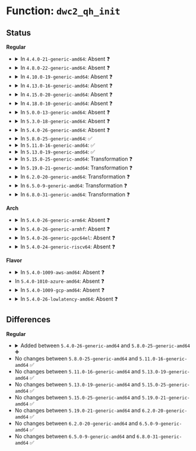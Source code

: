 # Function: <code>dwc2_qh_init</code>

## Status
<b>Regular</b>
<ul>
<li>
<details>
<summary>In <code>4.4.0-21-generic-amd64</code>: Absent ❓</summary>

```json
{
  "name": "dwc2_qh_init",
  "collision_type": "Unique Static",
  "inline_type": "Full",
  "funcs": [
    {
      "addr": 18446744071585322437,
      "name": "dwc2_qh_init",
      "external": false,
      "loc": "drivers/usb/dwc2/hcd_queue.c:65",
      "file": "drivers/usb/dwc2/hcd_queue.c",
      "inline": "not declared, inlined",
      "caller_inline": [
        "drivers/usb/dwc2/hcd_queue.c:dwc2_hcd_qh_create"
      ],
      "caller_func": []
    }
  ],
  "symbols": []
}
```
</details>
</li>
<li>
<details>
<summary>In <code>4.8.0-22-generic-amd64</code>: Absent ❓</summary>

```json
{
  "name": "dwc2_qh_init",
  "collision_type": "Unique Static",
  "inline_type": "Full",
  "funcs": [
    {
      "addr": 18446744071585716833,
      "name": "dwc2_qh_init",
      "external": false,
      "loc": "drivers/usb/dwc2/hcd_queue.c:1451",
      "file": "drivers/usb/dwc2/hcd_queue.c",
      "inline": "not declared, inlined",
      "caller_inline": [
        "drivers/usb/dwc2/hcd_queue.c:dwc2_hcd_qh_create"
      ],
      "caller_func": []
    }
  ],
  "symbols": []
}
```
</details>
</li>
<li>
<details>
<summary>In <code>4.10.0-19-generic-amd64</code>: Absent ❓</summary>

```json
{
  "name": "dwc2_qh_init",
  "collision_type": "Unique Static",
  "inline_type": "Full",
  "funcs": [
    {
      "addr": 18446744071585905457,
      "name": "dwc2_qh_init",
      "external": false,
      "loc": "drivers/usb/dwc2/hcd_queue.c:1454",
      "file": "drivers/usb/dwc2/hcd_queue.c",
      "inline": "not declared, inlined",
      "caller_inline": [
        "drivers/usb/dwc2/hcd_queue.c:dwc2_hcd_qh_create"
      ],
      "caller_func": []
    }
  ],
  "symbols": []
}
```
</details>
</li>
<li>
<details>
<summary>In <code>4.13.0-16-generic-amd64</code>: Absent ❓</summary>

```json
{
  "name": "dwc2_qh_init",
  "collision_type": "Unique Static",
  "inline_type": "Full",
  "funcs": [
    {
      "addr": 18446744071585987728,
      "name": "dwc2_qh_init",
      "external": false,
      "loc": "drivers/usb/dwc2/hcd_queue.c:1451",
      "file": "drivers/usb/dwc2/hcd_queue.c",
      "inline": "not declared, inlined",
      "caller_inline": [
        "drivers/usb/dwc2/hcd_queue.c:dwc2_hcd_qh_create"
      ],
      "caller_func": []
    }
  ],
  "symbols": []
}
```
</details>
</li>
<li>
<details>
<summary>In <code>4.15.0-20-generic-amd64</code>: Absent ❓</summary>

```json
{
  "name": "dwc2_qh_init",
  "collision_type": "Unique Static",
  "inline_type": "Full",
  "funcs": [
    {
      "addr": 18446744071586431696,
      "name": "dwc2_qh_init",
      "external": false,
      "loc": "drivers/usb/dwc2/hcd_queue.c:1452",
      "file": "drivers/usb/dwc2/hcd_queue.c",
      "inline": "not declared, inlined",
      "caller_inline": [
        "drivers/usb/dwc2/hcd_queue.c:dwc2_hcd_qh_create"
      ],
      "caller_func": []
    }
  ],
  "symbols": []
}
```
</details>
</li>
<li>
<details>
<summary>In <code>4.18.0-10-generic-amd64</code>: Absent ❓</summary>

```json
{
  "name": "dwc2_qh_init",
  "collision_type": "Unique Static",
  "inline_type": "Full",
  "funcs": [
    {
      "addr": 18446744071586696032,
      "name": "dwc2_qh_init",
      "external": false,
      "loc": "drivers/usb/dwc2/hcd_queue.c:1505",
      "file": "drivers/usb/dwc2/hcd_queue.c",
      "inline": "not declared, inlined",
      "caller_inline": [
        "drivers/usb/dwc2/hcd_queue.c:dwc2_hcd_qh_create"
      ],
      "caller_func": []
    }
  ],
  "symbols": []
}
```
</details>
</li>
<li>
<details>
<summary>In <code>5.0.0-13-generic-amd64</code>: Absent ❓</summary>

```json
{
  "name": "dwc2_qh_init",
  "collision_type": "Unique Static",
  "inline_type": "Full",
  "funcs": [
    {
      "addr": 18446744071586853082,
      "name": "dwc2_qh_init",
      "external": false,
      "loc": "drivers/usb/dwc2/hcd_queue.c:1508",
      "file": "drivers/usb/dwc2/hcd_queue.c",
      "inline": "not declared, inlined",
      "caller_inline": [
        "drivers/usb/dwc2/hcd_queue.c:dwc2_hcd_qh_create"
      ],
      "caller_func": []
    }
  ],
  "symbols": []
}
```
</details>
</li>
<li>
<details>
<summary>In <code>5.3.0-18-generic-amd64</code>: Absent ❓</summary>

```json
{
  "name": "dwc2_qh_init",
  "collision_type": "Unique Static",
  "inline_type": "Full",
  "funcs": [
    {
      "addr": 18446744071587113169,
      "name": "dwc2_qh_init",
      "external": false,
      "loc": "drivers/usb/dwc2/hcd_queue.c:1508",
      "file": "drivers/usb/dwc2/hcd_queue.c",
      "inline": "not declared, inlined",
      "caller_inline": [
        "drivers/usb/dwc2/hcd_queue.c:dwc2_hcd_qh_create"
      ],
      "caller_func": []
    }
  ],
  "symbols": []
}
```
</details>
</li>
<li>
<details>
<summary>In <code>5.4.0-26-generic-amd64</code>: Absent ❓</summary>

```json
{
  "name": "dwc2_qh_init",
  "collision_type": "Unique Static",
  "inline_type": "Full",
  "funcs": [
    {
      "addr": 18446744071587313601,
      "name": "dwc2_qh_init",
      "external": false,
      "loc": "drivers/usb/dwc2/hcd_queue.c:1508",
      "file": "drivers/usb/dwc2/hcd_queue.c",
      "inline": "not declared, inlined",
      "caller_inline": [
        "drivers/usb/dwc2/hcd_queue.c:dwc2_hcd_qh_create"
      ],
      "caller_func": []
    }
  ],
  "symbols": []
}
```
</details>
</li>
<li>
<details>
<summary>In <code>5.8.0-25-generic-amd64</code>: ✅</summary>

```c
void dwc2_qh_init(struct dwc2_hsotg * hsotg, struct dwc2_qh * qh, struct dwc2_hcd_urb * urb, gfp_t mem_flags)
```

```json
{
  "name": "dwc2_qh_init",
  "collision_type": "Unique Static",
  "inline_type": "No",
  "funcs": [
    {
      "addr": 18446744071588166112,
      "name": "dwc2_qh_init",
      "external": false,
      "loc": "drivers/usb/dwc2/hcd_queue.c:1508",
      "file": "drivers/usb/dwc2/hcd_queue.c",
      "inline": "seen, unknown",
      "caller_inline": [],
      "caller_func": [
        "drivers/usb/dwc2/hcd_queue.c:dwc2_hcd_qh_create"
      ]
    }
  ],
  "symbols": [
    {
      "addr": 18446744071588166112,
      "name": "dwc2_qh_init",
      "section": ".text",
      "bind": "STB_LOCAL",
      "size": 923
    }
  ]
}
```
</details>
</li>
<li>
<details>
<summary>In <code>5.11.0-16-generic-amd64</code>: ✅</summary>

```c
void dwc2_qh_init(struct dwc2_hsotg * hsotg, struct dwc2_qh * qh, struct dwc2_hcd_urb * urb, gfp_t mem_flags)
```

```json
{
  "name": "dwc2_qh_init",
  "collision_type": "Unique Static",
  "inline_type": "No",
  "funcs": [
    {
      "addr": 18446744071588204224,
      "name": "dwc2_qh_init",
      "external": false,
      "loc": "drivers/usb/dwc2/hcd_queue.c:1508",
      "file": "drivers/usb/dwc2/hcd_queue.c",
      "inline": "seen, unknown",
      "caller_inline": [],
      "caller_func": [
        "drivers/usb/dwc2/hcd_queue.c:dwc2_hcd_qh_create"
      ]
    }
  ],
  "symbols": [
    {
      "addr": 18446744071588204224,
      "name": "dwc2_qh_init",
      "section": ".text",
      "bind": "STB_LOCAL",
      "size": 923
    }
  ]
}
```
</details>
</li>
<li>
<details>
<summary>In <code>5.13.0-19-generic-amd64</code>: ✅</summary>

```c
void dwc2_qh_init(struct dwc2_hsotg * hsotg, struct dwc2_qh * qh, struct dwc2_hcd_urb * urb, gfp_t mem_flags)
```

```json
{
  "name": "dwc2_qh_init",
  "collision_type": "Unique Static",
  "inline_type": "No",
  "funcs": [
    {
      "addr": 18446744071588087488,
      "name": "dwc2_qh_init",
      "external": false,
      "loc": "drivers/usb/dwc2/hcd_queue.c:1508",
      "file": "drivers/usb/dwc2/hcd_queue.c",
      "inline": "seen, unknown",
      "caller_inline": [],
      "caller_func": [
        "drivers/usb/dwc2/hcd_queue.c:dwc2_hcd_qh_create"
      ]
    }
  ],
  "symbols": [
    {
      "addr": 18446744071588087488,
      "name": "dwc2_qh_init",
      "section": ".text",
      "bind": "STB_LOCAL",
      "size": 870
    }
  ]
}
```
</details>
</li>
<li>
<details>
<summary>In <code>5.15.0-25-generic-amd64</code>: Transformation ❓</summary>

```c
void dwc2_qh_init(struct dwc2_hsotg * hsotg, struct dwc2_qh * qh, struct dwc2_hcd_urb * urb, gfp_t mem_flags)
```

```json
{
  "name": "dwc2_qh_init",
  "collision_type": "Unique Static",
  "inline_type": "No",
  "funcs": [
    {
      "addr": 0,
      "name": "dwc2_qh_init",
      "external": false,
      "loc": "drivers/usb/dwc2/hcd_queue.c:1508",
      "file": "drivers/usb/dwc2/hcd_queue.c",
      "inline": "seen, unknown",
      "caller_inline": [],
      "caller_func": [
        "drivers/usb/dwc2/hcd_queue.c:dwc2_hcd_qh_create"
      ]
    }
  ],
  "symbols": [
    {
      "addr": 18446744071588724000,
      "name": "dwc2_qh_init",
      "section": ".text",
      "bind": "STB_LOCAL",
      "size": 887
    },
    {
      "addr": 18446744071592599751,
      "name": "dwc2_qh_init.cold",
      "section": ".text",
      "bind": "STB_LOCAL",
      "size": 43
    }
  ]
}
```
</details>
</li>
<li>
<details>
<summary>In <code>5.19.0-21-generic-amd64</code>: Transformation ❓</summary>

```c
void dwc2_qh_init(struct dwc2_hsotg * hsotg, struct dwc2_qh * qh, struct dwc2_hcd_urb * urb, gfp_t mem_flags)
```

```json
{
  "name": "dwc2_qh_init",
  "collision_type": "Unique Static",
  "inline_type": "No",
  "funcs": [
    {
      "addr": 0,
      "name": "dwc2_qh_init",
      "external": false,
      "loc": "drivers/usb/dwc2/hcd_queue.c:1508",
      "file": "drivers/usb/dwc2/hcd_queue.c",
      "inline": "seen, unknown",
      "caller_inline": [],
      "caller_func": [
        "drivers/usb/dwc2/hcd_queue.c:dwc2_hcd_qh_create"
      ]
    }
  ],
  "symbols": [
    {
      "addr": 18446744071590142384,
      "name": "dwc2_qh_init",
      "section": ".text",
      "bind": "STB_LOCAL",
      "size": 932
    },
    {
      "addr": 18446744071594482434,
      "name": "dwc2_qh_init.cold",
      "section": ".text",
      "bind": "STB_LOCAL",
      "size": 35
    }
  ]
}
```
</details>
</li>
<li>
<details>
<summary>In <code>6.2.0-20-generic-amd64</code>: Transformation ❓</summary>

```c
void dwc2_qh_init(struct dwc2_hsotg * hsotg, struct dwc2_qh * qh, struct dwc2_hcd_urb * urb, gfp_t mem_flags)
```

```json
{
  "name": "dwc2_qh_init",
  "collision_type": "Unique Static",
  "inline_type": "No",
  "funcs": [
    {
      "addr": 0,
      "name": "dwc2_qh_init",
      "external": false,
      "loc": "drivers/usb/dwc2/hcd_queue.c:1478",
      "file": "drivers/usb/dwc2/hcd_queue.c",
      "inline": "seen, unknown",
      "caller_inline": [],
      "caller_func": [
        "drivers/usb/dwc2/hcd_queue.c:dwc2_hcd_qh_create"
      ]
    }
  ],
  "symbols": [
    {
      "addr": 18446744071591756528,
      "name": "dwc2_qh_init",
      "section": ".text",
      "bind": "STB_LOCAL",
      "size": 932
    },
    {
      "addr": 18446744071596297412,
      "name": "dwc2_qh_init.cold",
      "section": ".text",
      "bind": "STB_LOCAL",
      "size": 35
    }
  ]
}
```
</details>
</li>
<li>
<details>
<summary>In <code>6.5.0-9-generic-amd64</code>: Transformation ❓</summary>

```c
void dwc2_qh_init(struct dwc2_hsotg * hsotg, struct dwc2_qh * qh, struct dwc2_hcd_urb * urb, gfp_t mem_flags)
```

```json
{
  "name": "dwc2_qh_init",
  "collision_type": "Unique Static",
  "inline_type": "No",
  "funcs": [
    {
      "addr": 0,
      "name": "dwc2_qh_init",
      "external": false,
      "loc": "drivers/usb/dwc2/hcd_queue.c:1478",
      "file": "drivers/usb/dwc2/hcd_queue.c",
      "inline": "seen, unknown",
      "caller_inline": [],
      "caller_func": [
        "drivers/usb/dwc2/hcd_queue.c:dwc2_hcd_qh_create"
      ]
    }
  ],
  "symbols": [
    {
      "addr": 18446744071592179872,
      "name": "dwc2_qh_init",
      "section": ".text",
      "bind": "STB_LOCAL",
      "size": 896
    },
    {
      "addr": 18446744071596827136,
      "name": "dwc2_qh_init.cold",
      "section": ".text",
      "bind": "STB_LOCAL",
      "size": 27
    }
  ]
}
```
</details>
</li>
<li>
<details>
<summary>In <code>6.8.0-31-generic-amd64</code>: Transformation ❓</summary>

```c
void dwc2_qh_init(struct dwc2_hsotg * hsotg, struct dwc2_qh * qh, struct dwc2_hcd_urb * urb, gfp_t mem_flags)
```

```json
{
  "name": "dwc2_qh_init",
  "collision_type": "Unique Static",
  "inline_type": "No",
  "funcs": [
    {
      "addr": 0,
      "name": "dwc2_qh_init",
      "external": false,
      "loc": "drivers/usb/dwc2/hcd_queue.c:1478",
      "file": "drivers/usb/dwc2/hcd_queue.c",
      "inline": "seen, unknown",
      "caller_inline": [],
      "caller_func": [
        "drivers/usb/dwc2/hcd_queue.c:dwc2_hcd_qh_create"
      ]
    }
  ],
  "symbols": [
    {
      "addr": 18446744071592920560,
      "name": "dwc2_qh_init",
      "section": ".text",
      "bind": "STB_LOCAL",
      "size": 896
    },
    {
      "addr": 18446744071597750793,
      "name": "dwc2_qh_init.cold",
      "section": ".text",
      "bind": "STB_LOCAL",
      "size": 27
    }
  ]
}
```
</details>
</li>
</ul>
<b>Arch</b>
<ul>
<li>
<details>
<summary>In <code>5.4.0-26-generic-arm64</code>: Absent ❓</summary>

```json
{
  "name": "dwc2_qh_init",
  "collision_type": "Unique Static",
  "inline_type": "Full",
  "funcs": [
    {
      "addr": 18446603336500431472,
      "name": "dwc2_qh_init",
      "external": false,
      "loc": "drivers/usb/dwc2/hcd_queue.c:1508",
      "file": "drivers/usb/dwc2/hcd_queue.c",
      "inline": "not declared, inlined",
      "caller_inline": [
        "drivers/usb/dwc2/hcd_queue.c:dwc2_hcd_qh_create"
      ],
      "caller_func": []
    }
  ],
  "symbols": []
}
```
</details>
</li>
<li>
<details>
<summary>In <code>5.4.0-26-generic-armhf</code>: Absent ❓</summary>

```json
{
  "name": "dwc2_qh_init",
  "collision_type": "Unique Static",
  "inline_type": "Full",
  "funcs": [
    {
      "addr": 3232885816,
      "name": "dwc2_qh_init",
      "external": false,
      "loc": "drivers/usb/dwc2/hcd_queue.c:1508",
      "file": "drivers/usb/dwc2/hcd_queue.c",
      "inline": "not declared, inlined",
      "caller_inline": [
        "drivers/usb/dwc2/hcd_queue.c:dwc2_hcd_qh_create"
      ],
      "caller_func": []
    }
  ],
  "symbols": []
}
```
</details>
</li>
<li>
<details>
<summary>In <code>5.4.0-26-generic-ppc64el</code>: Absent ❓</summary>

```json
{
  "name": "dwc2_qh_init",
  "collision_type": "Unique Static",
  "inline_type": "Full",
  "funcs": [
    {
      "addr": 13835058055293779064,
      "name": "dwc2_qh_init",
      "external": false,
      "loc": "drivers/usb/dwc2/hcd_queue.c:1508",
      "file": "drivers/usb/dwc2/hcd_queue.c",
      "inline": "not declared, inlined",
      "caller_inline": [
        "drivers/usb/dwc2/hcd_queue.c:dwc2_hcd_qh_create"
      ],
      "caller_func": []
    }
  ],
  "symbols": []
}
```
</details>
</li>
<li>
<details>
<summary>In <code>5.4.0-24-generic-riscv64</code>: Absent ❓</summary>

```json
{
  "name": "dwc2_qh_init",
  "collision_type": "Unique Static",
  "inline_type": "Full",
  "funcs": [
    {
      "addr": 18446743936277321080,
      "name": "dwc2_qh_init",
      "external": false,
      "loc": "drivers/usb/dwc2/hcd_queue.c:1508",
      "file": "drivers/usb/dwc2/hcd_queue.c",
      "inline": "not declared, inlined",
      "caller_inline": [
        "drivers/usb/dwc2/hcd_queue.c:dwc2_hcd_qh_create"
      ],
      "caller_func": []
    }
  ],
  "symbols": []
}
```
</details>
</li>
</ul>
<b>Flavor</b>
<ul>
<li>
<details>
<summary>In <code>5.4.0-1009-aws-amd64</code>: Absent ❓</summary>

```json
{
  "name": "dwc2_qh_init",
  "collision_type": "Unique Static",
  "inline_type": "Full",
  "funcs": [
    {
      "addr": 18446744071587019681,
      "name": "dwc2_qh_init",
      "external": false,
      "loc": "drivers/usb/dwc2/hcd_queue.c:1508",
      "file": "drivers/usb/dwc2/hcd_queue.c",
      "inline": "not declared, inlined",
      "caller_inline": [
        "drivers/usb/dwc2/hcd_queue.c:dwc2_hcd_qh_create"
      ],
      "caller_func": []
    }
  ],
  "symbols": []
}
```
</details>
</li>
<li>
In <code>5.4.0-1010-azure-amd64</code>: Absent ❓
</li>
<li>
<details>
<summary>In <code>5.4.0-1009-gcp-amd64</code>: Absent ❓</summary>

```json
{
  "name": "dwc2_qh_init",
  "collision_type": "Unique Static",
  "inline_type": "Full",
  "funcs": [
    {
      "addr": 18446744071587268161,
      "name": "dwc2_qh_init",
      "external": false,
      "loc": "drivers/usb/dwc2/hcd_queue.c:1508",
      "file": "drivers/usb/dwc2/hcd_queue.c",
      "inline": "not declared, inlined",
      "caller_inline": [
        "drivers/usb/dwc2/hcd_queue.c:dwc2_hcd_qh_create"
      ],
      "caller_func": []
    }
  ],
  "symbols": []
}
```
</details>
</li>
<li>
<details>
<summary>In <code>5.4.0-26-lowlatency-amd64</code>: Absent ❓</summary>

```json
{
  "name": "dwc2_qh_init",
  "collision_type": "Unique Static",
  "inline_type": "Full",
  "funcs": [
    {
      "addr": 18446744071587374929,
      "name": "dwc2_qh_init",
      "external": false,
      "loc": "drivers/usb/dwc2/hcd_queue.c:1508",
      "file": "drivers/usb/dwc2/hcd_queue.c",
      "inline": "not declared, inlined",
      "caller_inline": [
        "drivers/usb/dwc2/hcd_queue.c:dwc2_hcd_qh_create"
      ],
      "caller_func": []
    }
  ],
  "symbols": []
}
```
</details>
</li>
</ul>

## Differences
<b>Regular</b>
<ul>
<li>
<details>
<summary>Added between <code>5.4.0-26-generic-amd64</code> and <code>5.8.0-25-generic-amd64</code> ➕</summary>

```c
void dwc2_qh_init(struct dwc2_hsotg * hsotg, struct dwc2_qh * qh, struct dwc2_hcd_urb * urb, gfp_t mem_flags)
```
</details>
</li>
<li>
No changes between <code>5.8.0-25-generic-amd64</code> and <code>5.11.0-16-generic-amd64</code> ✅
</li>
<li>
No changes between <code>5.11.0-16-generic-amd64</code> and <code>5.13.0-19-generic-amd64</code> ✅
</li>
<li>
No changes between <code>5.13.0-19-generic-amd64</code> and <code>5.15.0-25-generic-amd64</code> ✅
</li>
<li>
No changes between <code>5.15.0-25-generic-amd64</code> and <code>5.19.0-21-generic-amd64</code> ✅
</li>
<li>
No changes between <code>5.19.0-21-generic-amd64</code> and <code>6.2.0-20-generic-amd64</code> ✅
</li>
<li>
No changes between <code>6.2.0-20-generic-amd64</code> and <code>6.5.0-9-generic-amd64</code> ✅
</li>
<li>
No changes between <code>6.5.0-9-generic-amd64</code> and <code>6.8.0-31-generic-amd64</code> ✅
</li>
</ul>
